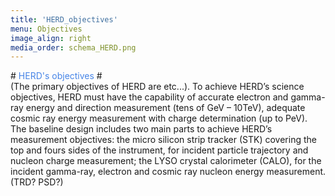 ```yaml
---
title: 'HERD_objectives'
menu: Objectives
image_align: right
media_order: schema_HERD.png
---
```

#<span style="color:rgb(71, 133, 231)"> HERD's objectives </span>#
</br>
(The primary objectives of HERD are etc...). To achieve HERD’s science objectives, HERD must have the capability of accurate electron and gamma-ray energy and direction measurement (tens of GeV – 10TeV), adequate cosmic ray energy measurement with charge determination (up to PeV). The baseline design includes two main parts to achieve HERD’s measurement objectives: the micro silicon strip tracker (STK) covering the top and fours sides of the instrument, for incident particle trajectory and nucleon charge measurement; the LYSO crystal calorimeter (CALO), for the incident gamma-ray, electron and cosmic ray nucleon energy measurement. (TRD? PSD?)

